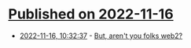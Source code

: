 # [Published on 2022-11-16](index.md)

* [2022-11-16, 10:32:37](https://news.ycombinator.com/item?id=33621076) - [But, aren't you folks web2?](https://nadh.in/blog/web2-web3/)
